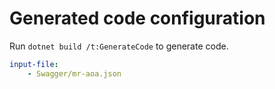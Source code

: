 # Generated code configuration

Run `dotnet build /t:GenerateCode` to generate code.

``` yaml
input-file:
    - Swagger/mr-aoa.json
```
